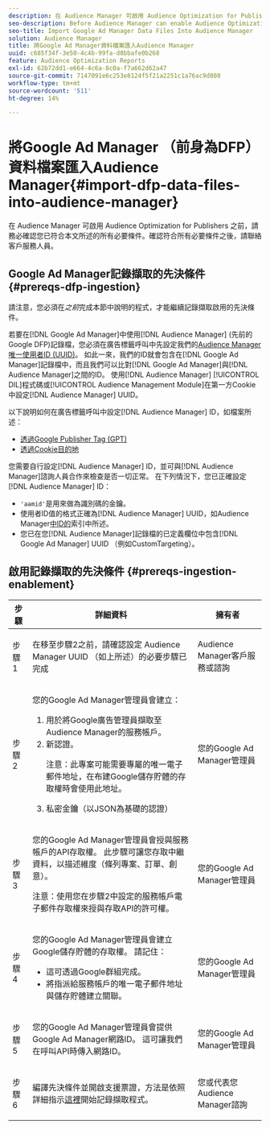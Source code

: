 ```yaml
---
description: 在 Audience Manager 可啟用 Audience Optimization for Publishers 之前，請務必確認您已符合本文所述的所有必要條件。確認符合所有必要條件之後，請聯絡客戶服務人員。
seo-description: Before Audience Manager can enable Audience Optimization for Publishers, you must ensure that all prerequisites outlined in this article are met. Contact Customer Care after checking off all prerequisites.
seo-title: Import Google Ad Manager Data Files Into Audience Manager
solution: Audience Manager
title: 將Google Ad Manager資料檔案匯入Audience Manager
uuid: c685f34f-3e50-4c4b-99fa-d8bbafe0b268
feature: Audience Optimization Reports
exl-id: 62b72dd1-e664-4c6a-8c0a-f7a662d62a47
source-git-commit: 7147091e6c253e8124f5f21a2251c1a76ac9d808
workflow-type: tm+mt
source-wordcount: '511'
ht-degree: 14%

---
```


# 將Google Ad Manager （前身為DFP）資料檔案匯入Audience Manager{#import-dfp-data-files-into-audience-manager}

在 Audience Manager 可啟用 Audience Optimization for Publishers 之前，請務必確認您已符合本文所述的所有必要條件。確認符合所有必要條件之後，請聯絡客戶服務人員。

## Google Ad Manager記錄擷取的先決條件 {#prereqs-dfp-ingestion}

請注意，您必須在&#x200B;*之前*&#x200B;完成本節中說明的程式，才能繼續記錄擷取啟用的先決條件。

若要在[!DNL Google Ad Manager]中使用[!DNL Audience Manager] (先前的Google DFP)記錄檔，您必須在廣告標籤呼叫中先設定我們的[Audience Manager唯一使用者ID (UUID)](../../../reference/ids-in-aam.md)。 如此一來，我們的ID就會包含在[!DNL Google Ad Manager]記錄檔中，而且我們可以比對[!DNL Google Ad Manager]與[!DNL Audience Manager]之間的ID。 使用[!DNL Audience Manager] [!UICONTROL DIL]程式碼或[!UICONTROL Audience Management Module]在第一方Cookie中設定[!DNL Audience Manager] UUID。

以下說明如何在廣告標籤呼叫中設定[!DNL Audience Manager] ID，如檔案所述：

* [透過Google Publisher Tag (GPT)](../../../integration/gpt-aam-destination/gpt-aam-modify-api.md)
* [透過Cookie目的地](../../../integration/gpt-aam-destination/gpt-aam-create-destination.md)

您需要自行設定[!DNL Audience Manager] ID，並可與[!DNL Audience Manager]諮詢人員合作來檢查是否一切正常。 在下列情況下，您已正確設定[!DNL Audience Manager] ID：

* `'aamid'`是用來做為識別碼的金鑰。
* 使用者ID值的格式正確為[!DNL Audience Manager] UUID，如Audience Manager[中ID的](../../../reference/ids-in-aam.md)索引中所述。
* 您已在您[!DNL Audience Manager]記錄檔的已定義欄位中包含[!DNL Google Ad Manager] UUID （例如CustomTargeting）。

## 啟用記錄擷取的先決條件 {#prereqs-ingestion-enablement}

<table id="table_C980A9F9B0FB4157B4908A64768B1571"> 
 <thead> 
  <tr> 
   <th colname="col1" class="entry"> 步驟 </th> 
   <th colname="col2" class="entry"> 詳細資料 </th> 
   <th colname="col3" class="entry"> 擁有者 </th> 
  </tr> 
 </thead>
 <tbody> 
  <tr> 
   <td colname="col1"> <p>步驟 1 </p> </td> 
   <td colname="col2"> <p>在移至步驟2之前，請確認設定<span class="keyword"> Audience Manager</span> UUID （如上所述）的必要步驟已完成 </p> </td> 
   <td colname="col3"> <p><span class="keyword"> Audience Manager</span>客戶服務或諮詢 </p> </td> 
  </tr> 
  <tr> 
   <td colname="col1"> <p>步驟 2 </p> </td> 
   <td colname="col2"> <p>您的Google Ad Manager管理員會建立： </p> <p> 
     <ol id="ol_FCFA9B11CFF948A488DF9CB298FC04C4"> 
      <li id="li_BC946EDCC3324578AEB64EDDA55B5ACA">用於將Google廣告管理員擷取至<span class="keyword"> Audience Manager</span>的服務帳戶。 </li> 
      <li id="li_6B2FC7D73A3246419E55C004E17ACA25">新認證。 <p>注意：此專案可能需要專屬的唯一電子郵件地址，在布建Google儲存貯體的存取權時會使用此地址。 </p> </li> 
      <li id="li_95444B9FD1B34659A9634814B262A681">私密金鑰（以JSON為基礎的認證） </li> 
     </ol> </p> </td> 
   <td colname="col3"> <p>您的Google Ad Manager管理員 </p> </td> 
  </tr> 
  <tr> 
   <td colname="col1"> <p>步驟 3 </p> </td> 
   <td colname="col2"> <p>您的Google Ad Manager管理員會授與服務帳戶的API存取權。 此步驟可讓您存取中繼資料，以描述維度（條列專案、訂單、創意）。 <p>注意：使用您在步驟2中設定的服務帳戶電子郵件存取權來授與存取API的許可權。 </p> </p> </td> 
   <td colname="col3"> <p>您的Google Ad Manager管理員 </p> </td> 
  </tr> 
  <tr> 
   <td colname="col1"> <p>步驟 4 </p> </td> 
   <td colname="col2"> <p>您的Google Ad Manager管理員會建立Google儲存貯體的存取權。 請記住： </p> <p> 
     <ul id="ul_3E8DCC73454243D998BD9024D0966A4E"> 
      <li id="li_3691DBD28006412288458175F75873C6">這可透過Google群組完成。 </li> 
      <li id="li_4774806B263245CEAAAB89BD2AA7F23F">將指派給服務帳戶的唯一電子郵件地址與儲存貯體建立關聯。 </li> 
     </ul> </p> </td> 
   <td colname="col3"> <p>您的Google Ad Manager管理員 </p> </td> 
  </tr> 
  <tr> 
   <td colname="col1"> <p>步驟 5 </p> </td> 
   <td colname="col2"> <p>您的Google Ad Manager管理員會提供Google Ad Manager網路ID。 這可讓我們在呼叫API時傳入網路ID。 </p> </td> 
   <td colname="col3"> <p>您的Google Ad Manager管理員 </p> </td> 
  </tr> 
  <tr> 
   <td colname="col1"> <p>步驟 6 </p> </td> 
   <td colname="col2"> <p>編譯先決條件並開啟支援票證，方法是依照詳細指示<a href="https://experienceleague.adobe.com/docs/customer-one/using/home.html?lang=zh-Hant">這裡</a>開始記錄擷取程式。 </p> </td> 
   <td colname="col3"> <p>您或代表您<span class="keyword"> Audience Manager</span>諮詢 </p> </td> 
  </tr> 
 </tbody> 
</table>
